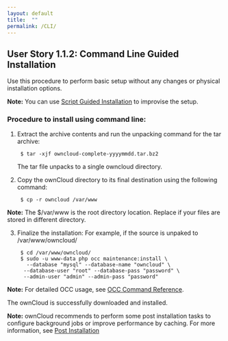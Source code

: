 ```yaml
---
layout: default
title:  ""
permalink: /CLI/
---
```


## User Story 1.1.2: Command Line Guided Installation 

Use this procedure to perform basic setup without any changes or physical installation options.

**Note:** You can use [Script Guided Installation](https://doc.owncloud.com/server/admin_manual/installation/manual_installation/script_guided_install.html) to improvise the setup. 


### Procedure to install using command line:

1. Extract the archive contents and run the unpacking command for the tar archive:

		$ tar -xjf owncloud-complete-yyyymmdd.tar.bz2
	
	The tar file unpacks to a single owncloud directory.
	
2. Copy the ownCloud directory to its final destination using the following command: 

		$ cp -r owncloud /var/www
		
**Note:** The $/var/www is the root directory location. Replace if your files are stored in different directory. 

3. Finalize the installation: 
For example, if the source is unpaked to /var/www/owncloud/

		$ cd /var/www/owncloud/
		$ sudo -u www-data php occ maintenance:install \
	 	  --database "mysql" --database-name "owncloud" \
	  	 --database-user "root" --database-pass "password" \
 	  	 --admin-user "admin" --admin-pass "password"
	   
**Note:** For detailed OCC usage, see [OCC Command Reference](https://doc.owncloud.com/server/admin_manual/configuration/server/occ_command.html). 

The ownCloud is successfully downloaded and installed. 

**Note:** ownCloud recommends to perform some post installation tasks to configure background jobs or improve performance by caching. For more information, see [Post Installation](https://doc.owncloud.com/server/admin_manual/installation/manual_installation/manual_installation.html#post-installation-configuration)

